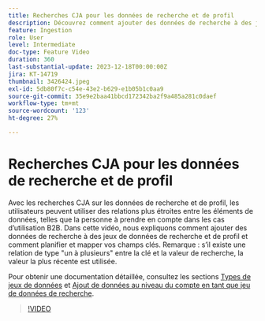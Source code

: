 ```yaml
---
title: Recherches CJA pour les données de recherche et de profil
description: Découvrez comment ajouter des données de recherche à des jeux de données de recherche et de profil, et comment organiser et mapper vos champs clés.
feature: Ingestion
role: User
level: Intermediate
doc-type: Feature Video
duration: 360
last-substantial-update: 2023-12-18T00:00:00Z
jira: KT-14719
thumbnail: 3426424.jpeg
exl-id: 5db80f7c-c54e-43e2-b629-e1b05b1c0aa9
source-git-commit: 35e9e2baa41bbcd172342ba2f9a485a281c0daef
workflow-type: tm+mt
source-wordcount: '123'
ht-degree: 27%

---
```


# Recherches CJA pour les données de recherche et de profil

Avec les recherches CJA sur les données de recherche et de profil, les utilisateurs peuvent utiliser des relations plus étroites entre les éléments de données, telles que la personne à prendre en compte dans les cas d’utilisation B2B.  Dans cette vidéo, nous expliquons comment ajouter des données de recherche à des jeux de données de recherche et de profil et comment planifier et mapper vos champs clés.  Remarque : s’il existe une relation de type &quot;un à plusieurs&quot; entre la clé et la valeur de recherche, la valeur la plus récente est utilisée.

Pour obtenir une documentation détaillée, consultez les sections [Types de jeux de données](https://experienceleague.adobe.com/docs/analytics-platform/using/cja-connections/create-connection.html?lang=fr#dataset-types) et [ Ajout de données au niveau du compte en tant que jeu de données de recherche](https://experienceleague.adobe.com/docs/analytics-platform/using/cja-usecases/b2b/b2b.html?lang=fr).

>[!VIDEO](https://video.tv.adobe.com/v/3426424/?learn=on)
